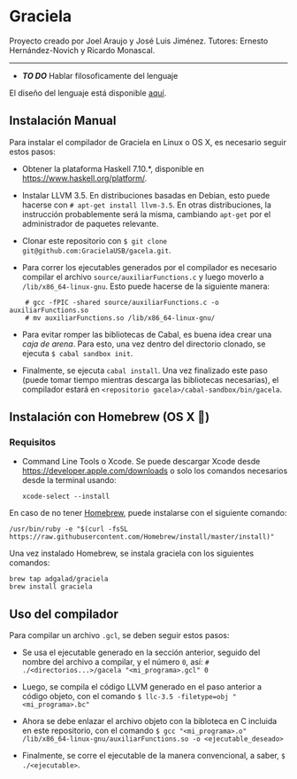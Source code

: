 # Graciela

Proyecto creado por Joel Araujo y José Luis Jiménez.
Tutores: Ernesto Hernández-Novich y Ricardo Monascal.

- - -

* ***TO DO*** Hablar filosoficamente del lenguaje

El diseño del lenguaje está disponible [aquí](doc/gacela/diseno.md).

## Instalación Manual

Para instalar el compilador de Graciela en Linux o OS X, es necesario seguir estos
pasos:

* Obtener la plataforma Haskell 7.10.*, disponible en
  <https://www.haskell.org/platform/>.

* Instalar LLVM 3.5. En distribuciones basadas en Debian, esto puede hacerse
  con `# apt-get install llvm-3.5`. En otras distribuciones, la instrucción
  probablemente será la misma, cambiando `apt-get` por el administrador de
  paquetes relevante.

* Clonar este repositorio con
  `$ git clone git@github.com:GracielaUSB/gacela.git`.

* Para correr los ejecutables generados por el compilador es necesario compilar
  el archivo `source/auxiliarFunctions.c` y luego moverlo a
  `/lib/x86_64-linux-gnu`. Esto puede hacerse de la siguiente manera:

```
    # gcc -fPIC -shared source/auxiliarFunctions.c -o auxiliarFunctions.so
    # mv auxiliarFunctions.so /lib/x86_64-linux-gnu/
```

* Para evitar romper las bibliotecas de Cabal, es buena idea crear una
  *caja de arena*. Para esto, una vez dentro del directorio clonado, se ejecuta
  `$ cabal sandbox init`.

* Finalmente, se ejecuta `cabal install`. Una vez finalizado este paso (puede
  tomar tiempo mientras descarga las bibliotecas necesarias), el compilador
  estará en `<repositorio gacela>/cabal-sandbox/bin/gacela`.


## Instalación con Homebrew (OS X )

### Requisitos
* Command Line Tools o Xcode. Se puede descargar Xcode desde  <https://developer.apple.com/downloads> o solo los comandos necesarios desde la terminal usando:

      xcode-select --install

En caso de no tener [Homebrew](http://brew.sh), puede instalarse con el siguiente comando:

    /usr/bin/ruby -e "$(curl -fsSL https://raw.githubusercontent.com/Homebrew/install/master/install)"
    
Una vez instalado Homebrew, se instala graciela con los siguientes comandos:

    brew tap adgalad/graciela
    brew install graciela

## Uso del compilador

Para compilar un archivo `.gcl`, se deben seguir estos pasos:

* Se usa el ejecutable generado en la sección anterior, seguido del nombre del
  archivo a compilar, y el número `0`, así:
  `# ./<directorios...>/gacela "<mi_programa>.gcl" 0`

* Luego, se compila el código LLVM generado en el paso anterior a código objeto,
  con el comando `$ llc-3.5 -filetype=obj "<mi_programa>.bc"`

* Ahora se debe enlazar el archivo objeto con la bibloteca en C incluida en este
  repositorio, con el comando
  `$ gcc "<mi_programa>.o" /lib/x86_64-linux-gnu/auxiliarFunctions.so -o <ejecutable_deseado>`

* Finalmente, se corre el ejecutable de la manera convencional, a saber,
  `$ ./<ejecutable>`.

